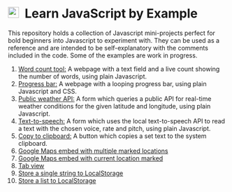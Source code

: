 # <img src="https://upload.wikimedia.org/wikipedia/commons/9/99/Unofficial_JavaScript_logo_2.svg" height="25" />&nbsp; Learn JavaScript by Example

This repository holds a collection of Javascript mini-projects perfect for bold beginners into Javascript to experiment with. They can be used as a reference and are intended to be self-explanatory with the comments included in the code. Some of the examples are work in progress.

1. [Word count tool:](https://jsfiddle.net/gh/get/library/pure/jamesmurdza/learn-javascript/tree/master/word-count-tool) A webpage with a text field and a live count showing the number of words, using plain Javascript.
1. [Progress bar:](https://jsfiddle.net/jamesmurdza/ur5yLszm/) A webpage with a looping progress bar, using plain Javascript and CSS.
1. [Public weather API:](https://jsfiddle.net/jamesmurdza/b9ckz7g0/) A form which queries a public API for real-time weather conditions for the given latitude and longitude, using plain Javascript.
1. [Text-to-speech:](https://jsfiddle.net/jamesmurdza/zLx8b9w7/) A form which uses the local text-to-speech API to read a text with the chosen voice, rate and pitch, using plain Javascript.
1. [Copy to clipboard:](https://jsfiddle.net/jamesmurdza/ewcm6ju4/) A button which copies a set text to the system clipboard.
1. [Google Maps embed with multiple marked locations](https://jsfiddle.net/upsidown/7TZFP/)
1. [Google Maps embed with current location marked](https://jsfiddle.net/user2314737/8ndjuoyj/)
1. [Tab view](http://jsfiddle.net/emad/4xtm1tmh/)
1. [Store a single string to LocalStorage](https://jsfiddle.net/james2doyle/jC9ms/)
1. [Store a list to LocalStorage](http://jsfiddle.net/jupehtml/5dgae9g7/)
